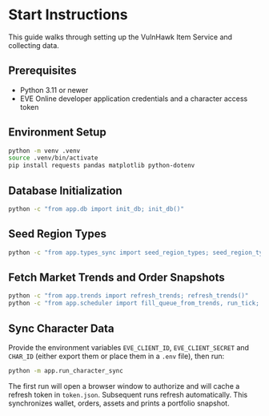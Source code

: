 # Start Instructions

This guide walks through setting up the VulnHawk Item Service and collecting data.

## Prerequisites
- Python 3.11 or newer
- EVE Online developer application credentials and a character access token

## Environment Setup
```bash
python -m venv .venv
source .venv/bin/activate
pip install requests pandas matplotlib python-dotenv
```

## Database Initialization
```bash
python -c "from app.db import init_db; init_db()"
```

## Seed Region Types
```bash
python -c "from app.types_sync import seed_region_types; seed_region_types()"
```

## Fetch Market Trends and Order Snapshots
```bash
python -c "from app.trends import refresh_trends; refresh_trends()"
python -c "from app.scheduler import fill_queue_from_trends, run_tick; fill_queue_from_trends(); run_tick()"
```

## Sync Character Data
Provide the environment variables `EVE_CLIENT_ID`, `EVE_CLIENT_SECRET` and
`CHAR_ID` (either export them or place them in a `.env` file), then run:
```bash
python -m app.run_character_sync
```
The first run will open a browser window to authorize and will cache a refresh
token in `token.json`.  Subsequent runs refresh automatically.  This
synchronizes wallet, orders, assets and prints a portfolio snapshot.
